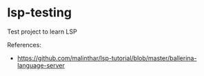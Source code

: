 # lsp-testing
Test project to learn LSP

References:
- https://github.com/malinthar/lsp-tutorial/blob/master/ballerina-language-server
